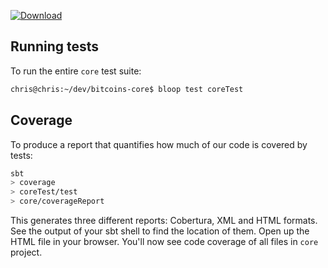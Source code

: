 [ ![Download](https://api.bintray.com/packages/bitcoin-s/bitcoin-s-core/bitcoin-s-core-test/images/download.svg) ](https://bintray.com/bitcoin-s/bitcoin-s-core/bitcoin-s-core-test/_latestVersion)

## Running tests

To run the entire `core` test suite:

```bash
chris@chris:~/dev/bitcoins-core$ bloop test coreTest
```

## Coverage

To produce a report that quantifies how much of our code is covered by tests:

```bash
sbt
> coverage
> coreTest/test
> core/coverageReport
```

This generates three different reports: Cobertura, XML and HTML formats.
See the output of your sbt shell to find the location of them.
Open up the HTML file in your browser. You'll now see code coverage
of all files in `core` project.
